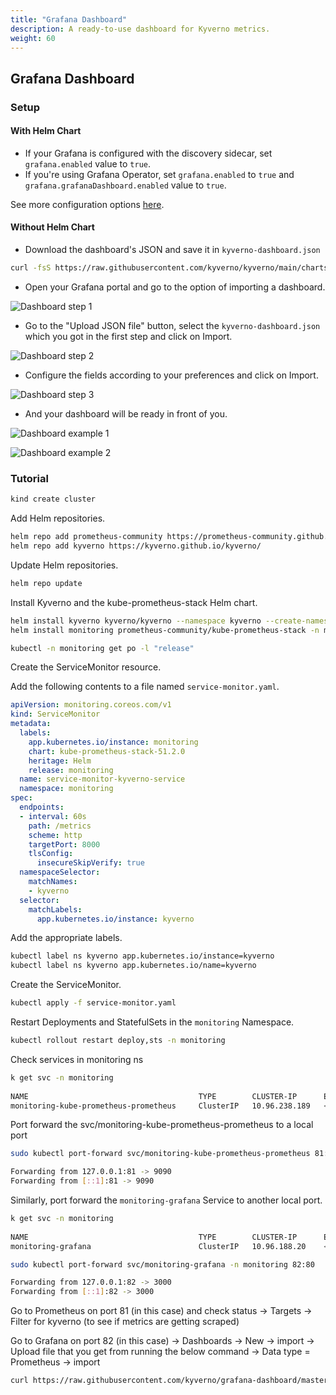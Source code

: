 ```yaml
---
title: "Grafana Dashboard" 
description: A ready-to-use dashboard for Kyverno metrics.
weight: 60
---
```


## Grafana Dashboard

### Setup

#### With Helm Chart

* If your Grafana is configured with the discovery sidecar, set `grafana.enabled` value to `true`.
* If you're using Grafana Operator, set `grafana.enabled` to `true` and `grafana.grafanaDashboard.enabled` value to `true`.

See more configuration options [here](https://github.com/kyverno/kyverno/tree/main/charts/kyverno#grafana).

#### Without Helm Chart

* Download the dashboard's JSON and save it in `kyverno-dashboard.json`

```sh
curl -fsS https://raw.githubusercontent.com/kyverno/kyverno/main/charts/kyverno/charts/grafana/dashboard/kyverno-dashboard.json -o kyverno-dashboard.json
```

* Open your Grafana portal and go to the option of importing a dashboard.

![Dashboard step 1](dashboard-first-step.png)

* Go to the "Upload JSON file" button, select the `kyverno-dashboard.json` which you got in the first step and click on Import.

![Dashboard step 2](dashboard-second-step.png)

* Configure the fields according to your preferences and click on Import.

![Dashboard step 3](dashboard-third-step.png)

* And your dashboard will be ready in front of you.

![Dashboard example 1](dashboard-example-1.png)

![Dashboard example 2](dashboard-example-2.png)

### Tutorial

```sh
kind create cluster
```

Add Helm repositories.

```sh
helm repo add prometheus-community https://prometheus-community.github.io/helm-charts 
helm repo add kyverno https://kyverno.github.io/kyverno/ 
```

Update Helm repositories.

```sh
helm repo update    
```

Install Kyverno and the kube-prometheus-stack Helm chart.

```sh
helm install kyverno kyverno/kyverno --namespace kyverno --create-namespace 
helm install monitoring prometheus-community/kube-prometheus-stack -n monitoring --create-namespace

kubectl -n monitoring get po -l "release"
```

Create the ServiceMonitor resource.


Add the following contents to a file named `service-monitor.yaml`.

```yaml
apiVersion: monitoring.coreos.com/v1
kind: ServiceMonitor
metadata:
  labels:
    app.kubernetes.io/instance: monitoring
    chart: kube-prometheus-stack-51.2.0
    heritage: Helm
    release: monitoring
  name: service-monitor-kyverno-service
  namespace: monitoring
spec:
  endpoints:
  - interval: 60s
    path: /metrics
    scheme: http
    targetPort: 8000
    tlsConfig:
      insecureSkipVerify: true
  namespaceSelector:
    matchNames:
    - kyverno
  selector:
    matchLabels:
      app.kubernetes.io/instance: kyverno
```

Add the appropriate labels.

```sh
kubectl label ns kyverno app.kubernetes.io/instance=kyverno                                                               
kubectl label ns kyverno app.kubernetes.io/name=kyverno
```

Create the ServiceMonitor.

```sh
kubectl apply -f service-monitor.yaml
```

Restart Deployments and StatefulSets in the `monitoring` Namespace.

```sh
kubectl rollout restart deploy,sts -n monitoring
```

Check services in monitoring ns

```sh
k get svc -n monitoring             
                                                                                                            
NAME                                      TYPE        CLUSTER-IP      EXTERNAL-IP   PORT(S)                      AGE
monitoring-kube-prometheus-prometheus     ClusterIP   10.96.238.189   <none>        9090/TCP,8080/TCP            4h16m
```

Port forward the svc/monitoring-kube-prometheus-prometheus to a local port

```sh
sudo kubectl port-forward svc/monitoring-kube-prometheus-prometheus 81:9090 -n monitoring                                                       

Forwarding from 127.0.0.1:81 -> 9090
Forwarding from [::1]:81 -> 9090
```

Similarly, port forward the `monitoring-grafana` Service to another local port.

```sh
k get svc -n monitoring               
                                                                             
NAME                                      TYPE        CLUSTER-IP      EXTERNAL-IP   PORT(S)                      AGE
monitoring-grafana                        ClusterIP   10.96.188.20    <none>        80/TCP                       4h19m

sudo kubectl port-forward svc/monitoring-grafana -n monitoring 82:80    

Forwarding from 127.0.0.1:82 -> 3000
Forwarding from [::1]:82 -> 3000
```

Go to Prometheus on port 81 (in this case) and check status -> Targets -> Filter for kyverno (to see if metrics are getting scraped)

Go to Grafana on port 82 (in this case) -> Dashboards -> New ->  import -> Upload file that you get from running the below command -> Data type = Prometheus -> import

```sh
curl https://raw.githubusercontent.com/kyverno/grafana-dashboard/master/grafana/dashboard.json -o kyverno-dashboard.json
```
